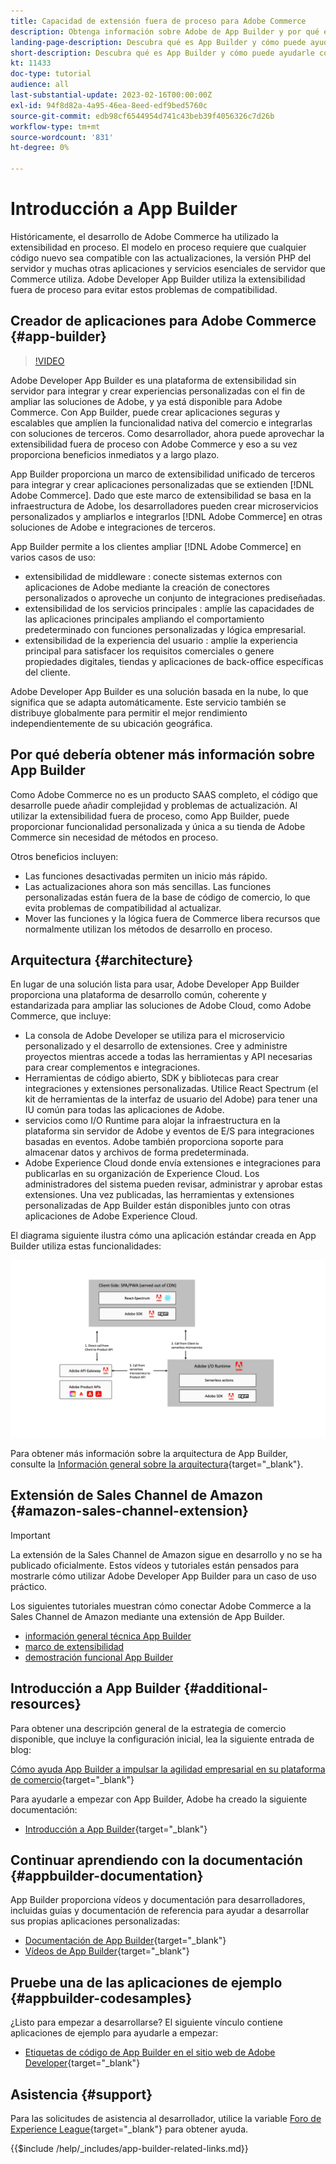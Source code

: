 ```yaml
---
title: Capacidad de extensión fuera de proceso para Adobe Commerce
description: Obtenga información sobre Adobe de App Builder y por qué es un aspecto importante de la extensibilidad fuera de proceso.
landing-page-description: Descubra qué es App Builder y cómo puede ayudarle con las estrategias de desarrollo de Adobe Commerce.
short-description: Descubra qué es App Builder y cómo puede ayudarle con las estrategias de desarrollo de Adobe Commerce.
kt: 11433
doc-type: tutorial
audience: all
last-substantial-update: 2023-02-16T00:00:00Z
exl-id: 94f8d82a-4a95-46ea-8eed-edf9bed5760c
source-git-commit: edb98cf6544954d741c43beb39f4056326c7d26b
workflow-type: tm+mt
source-wordcount: '831'
ht-degree: 0%

---
```


# Introducción a App Builder

Históricamente, el desarrollo de Adobe Commerce ha utilizado la extensibilidad en proceso. El modelo en proceso requiere que cualquier código nuevo sea compatible con las actualizaciones, la versión PHP del servidor y muchas otras aplicaciones y servicios esenciales de servidor que Commerce utiliza. Adobe Developer App Builder utiliza la extensibilidad fuera de proceso para evitar estos problemas de compatibilidad.

## Creador de aplicaciones para Adobe Commerce {#app-builder}

>[!VIDEO](https://video.tv.adobe.com/v/3412839?quality=12&learn=on)

Adobe Developer App Builder es una plataforma de extensibilidad sin servidor para integrar y crear experiencias personalizadas con el fin de ampliar las soluciones de Adobe, y ya está disponible para Adobe Commerce. Con App Builder, puede crear aplicaciones seguras y escalables que amplíen la funcionalidad nativa del comercio e integrarlas con soluciones de terceros. Como desarrollador, ahora puede aprovechar la extensibilidad fuera de proceso con Adobe Commerce y eso a su vez proporciona beneficios inmediatos y a largo plazo.

App Builder proporciona un marco de extensibilidad unificado de terceros para integrar y crear aplicaciones personalizadas que se extienden [!DNL Adobe Commerce]. Dado que este marco de extensibilidad se basa en la infraestructura de Adobe, los desarrolladores pueden crear microservicios personalizados y ampliarlos e integrarlos [!DNL Adobe Commerce] en otras soluciones de Adobe e integraciones de terceros.

App Builder permite a los clientes ampliar [!DNL Adobe Commerce] en varios casos de uso:

* extensibilidad de middleware : conecte sistemas externos con aplicaciones de Adobe mediante la creación de conectores personalizados o aproveche un conjunto de integraciones prediseñadas.
* extensibilidad de los servicios principales : amplíe las capacidades de las aplicaciones principales ampliando el comportamiento predeterminado con funciones personalizadas y lógica empresarial.
* extensibilidad de la experiencia del usuario : amplíe la experiencia principal para satisfacer los requisitos comerciales o genere propiedades digitales, tiendas y aplicaciones de back-office específicas del cliente.

Adobe Developer App Builder es una solución basada en la nube, lo que significa que se adapta automáticamente. Este servicio también se distribuye globalmente para permitir el mejor rendimiento independientemente de su ubicación geográfica.

## Por qué debería obtener más información sobre App Builder

Como Adobe Commerce no es un producto SAAS completo, el código que desarrolle puede añadir complejidad y problemas de actualización. Al utilizar la extensibilidad fuera de proceso, como App Builder, puede proporcionar funcionalidad personalizada y única a su tienda de Adobe Commerce sin necesidad de métodos en proceso.

Otros beneficios incluyen:

* Las funciones desactivadas permiten un inicio más rápido.
* Las actualizaciones ahora son más sencillas. Las funciones personalizadas están fuera de la base de código de comercio, lo que evita problemas de compatibilidad al actualizar.
* Mover las funciones y la lógica fuera de Commerce libera recursos que normalmente utilizan los métodos de desarrollo en proceso.

## Arquitectura {#architecture}

En lugar de una solución lista para usar, Adobe Developer App Builder proporciona una plataforma de desarrollo común, coherente y estandarizada para ampliar las soluciones de Adobe Cloud, como Adobe Commerce, que incluye:

* La consola de Adobe Developer se utiliza para el microservicio personalizado y el desarrollo de extensiones. Cree y administre proyectos mientras accede a todas las herramientas y API necesarias para crear complementos e integraciones.
* Herramientas de código abierto, SDK y bibliotecas para crear integraciones y extensiones personalizadas. Utilice React Spectrum (el kit de herramientas de la interfaz de usuario del Adobe) para tener una IU común para todas las aplicaciones de Adobe.
* servicios como I/O Runtime para alojar la infraestructura en la plataforma sin servidor de Adobe y eventos de E/S para integraciones basadas en eventos. Adobe también proporciona soporte para almacenar datos y archivos de forma predeterminada.
* Adobe Experience Cloud donde envía extensiones e integraciones para publicarlas en su organización de Experience Cloud. Los administradores del sistema pueden revisar, administrar y aprobar estas extensiones. Una vez publicadas, las herramientas y extensiones personalizadas de App Builder están disponibles junto con otras aplicaciones de Adobe Experience Cloud.

El diagrama siguiente ilustra cómo una aplicación estándar creada en App Builder utiliza estas funcionalidades:

![Arquitectura](/help/assets/app-builder/app-builder-architecture.jpeg)

Para obtener más información sobre la arquitectura de App Builder, consulte la [Información general sobre la arquitectura](https://developer.adobe.com/app-builder/docs/guides/){target="_blank"}.

## Extensión de Sales Channel de Amazon {#amazon-sales-channel-extension}

>[!IMPORTANT]
>
>La extensión de la Sales Channel de Amazon sigue en desarrollo y no se ha publicado oficialmente.  Estos vídeos y tutoriales están pensados para mostrarle cómo utilizar Adobe Developer App Builder para un caso de uso práctico.

Los siguientes tutoriales muestran cómo conectar Adobe Commerce a la Sales Channel de Amazon mediante una extensión de App Builder.

* [información general técnica App Builder](../app-builder/app-builder-technical-overview.md)
* [marco de extensibilidad](../app-builder/extensibility-framework-commerce-eventing.md)
* [demostración funcional App Builder](../app-builder/app-builder-functional-demonstration.md)

## Introducción a App Builder {#additional-resources}

Para obtener una descripción general de la estrategia de comercio disponible, que incluye la configuración inicial, lea la siguiente entrada de blog:

[Cómo ayuda App Builder a impulsar la agilidad empresarial en su plataforma de comercio](https://business.adobe.com/blog/how-to/how-app-builder-helps-you-implement-a-composable-commerce-strategy){target="_blank"}

Para ayudarle a empezar con App Builder, Adobe ha creado la siguiente documentación:

* [Introducción a App Builder](https://developer.adobe.com/app-builder/docs/getting_started/){target="_blank"}

## Continuar aprendiendo con la documentación {#appbuilder-documentation}

App Builder proporciona vídeos y documentación para desarrolladores, incluidas guías y documentación de referencia para ayudar a desarrollar sus propias aplicaciones personalizadas:

* [Documentación de App Builder](https://developer.adobe.com/app-builder/docs/overview/){target="_blank"}
* [Vídeos de App Builder](https://www.youtube.com/playlist?list=PLcVEYUqU7VRfDij-Jbjyw8S8EzW073F_o){target="_blank"}

## Pruebe una de las aplicaciones de ejemplo {#appbuilder-codesamples}

¿Listo para empezar a desarrollarse? El siguiente vínculo contiene aplicaciones de ejemplo para ayudarle a empezar:

* [Etiquetas de código de App Builder en el sitio web de Adobe Developer](https://developer.adobe.com/app-builder/docs/resources/){target="_blank"}

## Asistencia {#support}

Para las solicitudes de asistencia al desarrollador, utilice la variable [Foro de Experience League](https://experienceleaguecommunities.adobe.com/t5/app-builder/ct-p/project-firefly){target="_blank"} para obtener ayuda.

{{$include /help/_includes/app-builder-related-links.md}}
